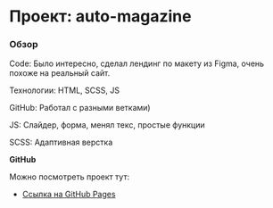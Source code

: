 # Проект: auto-magazine

### Обзор

Code:
Было интересно, сделал лендинг по макету из Figma, очень похоже на реальный сайт.

Технологии:
HTML, SCSS, JS

GitHub:
Работал с разными ветками)

JS:
Слайдер, форма, менял текс, простые функции

SCSS:
Адаптивная верстка

**GitHub**

Можно посмотреть проект тут:
* [Ссылка на GitHub Pages](https://rusflipz.github.io/auto-magazine/)



